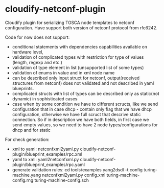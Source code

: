 # cloudify-netconf-plugin
Cloudify plugin for serializing TOSCA node templates to netconf configuration.
Have support both version of netconf protocol from rfc6242.

Code for now does not support:
* conditional statements with dependencies capabilities available on hardware level,
* validation of complicated types with restriction for type of values (length, regexp and etc.)
* validation of type element in list (unsupported list of some types)
* validation of enums in value and in xml node name
* can be described only input struct for netconf, output(received structures from netconf) does not validated and not described in yaml blueprints.
* complicated structs with list of types can be described only as static(not dynamic) in sophisticated cases
* case when by some condition we have to different scructs, like we send configuration that in case dhcp - contain only flag that we have dhcp configuration,
otherwise we have full scruct that descrive static connection. So if in description we have both fields, in first case we send empty values, so we need to have
2 node types/configurations for dhcp and for static

For check generation:
* xml to yaml: netconfxml2yaml.py cloudify-netconf-plugin/blueprint_examples/rpc.xml
* yaml to xml: yaml2netconfxml.py cloudify-netconf-plugin/blueprint_examples/rpc.yaml
* generate validation rules:
  cd tools/examples
  yang2dsdl -t config turing-machine.yang
  netconfxml2yaml.py config.xml turing-machine-config.rng  turing-machine-config.sch
